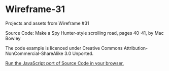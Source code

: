 # Wireframe-31
Projects and assets from Wireframe #31

Source Code: Make a Spy Hunter-style scrolling road, pages 40-41, by Mac Bowley

The code example is licenced under Creative Commons Attribution-NonCommercial-ShareAlike 3.0 Unported.

[Run the JavaScript port of Source Code in your browser.](https://thisarray.github.io/Wireframe-31/scroll-road.html)
